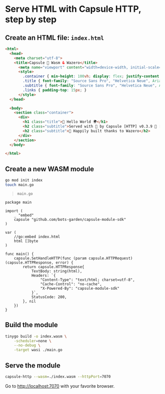 # Serve HTML with Capsule HTTP, step by step

## Create an HTML file: `index.html`

```html
<html>
  <head>
    <meta charset="utf-8">
    <title>Capsule 💜 Wasm & Wazero</title>
      <meta name="viewport" content="width=device-width, initial-scale=1">
      <style>
        .container { min-height: 100vh; display: flex; justify-content: center; align-items: center; text-align: center; }
        .title { font-family: "Source Sans Pro", "Helvetica Neue", Arial, sans-serif; display: block; font-weight: 300; font-size: 80px; color: #35495e; letter-spacing: 1px; }
        .subtitle { font-family: "Source Sans Pro", "Helvetica Neue", Arial, sans-serif; font-weight: 300; font-size: 32px; color: #526488; word-spacing: 5px; padding-bottom: 15px; }
        .links { padding-top: 15px; }
      </style>
  </head>

  <body>
    <section class="container">
      <div>
        <h1 class="title">👋 Hello World 🌍</h1>
        <h2 class="subtitle">Served with 💜 by Capsule [HTTP] v0.3.9 🥒 [cucumber] 💊</h2>
        <h2 class="subtitle">🎉 Happily built thanks to Wazero</h2>
      </div>
    </section>
  </body>

</html>
```

## Create a new WASM module

```bash
go mod init index
touch main.go
```

> `main.go`
```golang
package main

import (
	_ "embed"
	capsule "github.com/bots-garden/capsule-module-sdk"
)

var (
	//go:embed index.html
	html []byte
)

func main() {
	capsule.SetHandleHTTP(func (param capsule.HTTPRequest) (capsule.HTTPResponse, error) {
		return capsule.HTTPResponse{
			TextBody: string(html),
			Headers: `{
				"Content-Type": "text/html; charset=utf-8",
				"Cache-Control": "no-cache",
				"X-Powered-By": "capsule-module-sdk"
			}`,
			StatusCode: 200,
		}, nil
	})
}
```

## Build the module

```bash
tinygo build -o index.wasm \
    -scheduler=none \
    --no-debug \
    -target wasi ./main.go 
```

## Serve the module

```bash
capsule-http --wasm=./index.wasm --httpPort=7070
```

Go to [http://localhost:7070](http://localhost:7070) with your favorite browser.
